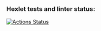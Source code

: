 ### Hexlet tests and linter status:
[![Actions Status](https://github.com/ProvotorOFF/algorithms-project-69/actions/workflows/hexlet-check.yml/badge.svg)](https://github.com/ProvotorOFF/algorithms-project-69/actions)